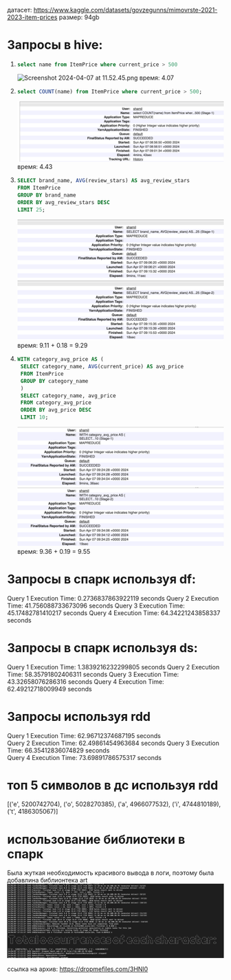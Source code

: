 датасет: https://www.kaggle.com/datasets/govzegunns/mimovrste-2021-2023-item-prices
размер: 94gb

# Запросы в hive:
1. ```sql
   select name from ItemPrice where current_price > 500 
   ```
    ![Screenshot 2024-04-07 at 11.52.45.png](images%2FScreenshot%202024-04-07%20at%2011.52.45.png)
    время: 4.07
2. ```sql
   select COUNT(name) from ItemPrice where current_price > 500;
   ```
    ![Screenshot 2024-04-07 at 12.05.00.png](images%2FScreenshot%202024-04-07%20at%2012.05.00.png)
    время: 4.43

3.
    ```sql
    SELECT brand_name, AVG(review_stars) AS avg_review_stars
    FROM ItemPrice
    GROUP BY brand_name
    ORDER BY avg_review_stars DESC 
    LIMIT 25;
    ```
    ![Screenshot 2024-04-07 at 12.17.46.png](images%2FScreenshot%202024-04-07%20at%2012.17.46.png)
    ![Screenshot 2024-04-07 at 12.18.16.png](images%2FScreenshot%202024-04-07%20at%2012.18.16.png)
    время: 9.11 + 0.18 = 9.29 
4. ```sql
   WITH category_avg_price AS (
    SELECT category_name, AVG(current_price) AS avg_price
    FROM ItemPrice
    GROUP BY category_name
    )
    SELECT category_name, avg_price
    FROM category_avg_price
    ORDER BY avg_price DESC
    LIMIT 10;
    ```
   ![Screenshot 2024-04-07 at 12.41.00.png](images%2FScreenshot%202024-04-07%20at%2012.41.00.png)
   ![Screenshot 2024-04-07 at 12.42.13.png](images%2FScreenshot%202024-04-07%20at%2012.42.13.png)
   время: 9.36 + 0.19 = 9.55

# Запросы в спарк используя df:
Query 1 Execution Time: 0.2736837863922119 seconds
Query 2 Execution Time: 41.756088733673096 seconds
Query 3 Execution Time: 45.17482781410217 seconds
Query 4 Execution Time: 64.34221243858337 seconds

# Запросы в спарк используя ds:
Query 1 Execution Time: 1.3839216232299805 seconds 
Query 2 Execution Time: 58.35791802406311 seconds
Query 3 Execution Time: 43.32658076286316 seconds
Query 4 Execution Time: 62.49212718009949 seconds

# Запросы используя rdd

Query 1 Execution Time: 62.96712374687195 seconds                               
Query 2 Execution Time: 62.49861454963684 seconds
Query 3 Execution Time: 66.35412836074829 seconds                               
Query 4 Execution Time: 73.69891786575317 seconds   

# топ 5 символов в дс используя rdd
[('e', 5200742704), ('o', 5028270385), ('a', 4966077532), ('i', 4744810189), ('t', 4186305067)]

# использование библиотеки в спарк
Была жуткая необходимость красивого вывода в логи, поэтому была добавлина библионтека art
![Screenshot 2024-04-07 at 20.13.13.png](images%2FScreenshot%202024-04-07%20at%2020.13.13.png)

ссылка на архив: https://dropmefiles.com/3HNl0


